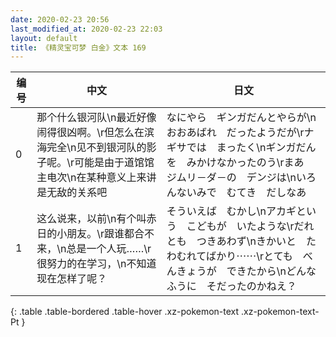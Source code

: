 ```yaml
---
date: 2020-02-23 20:56
last_modified_at: 2020-02-23 22:03
layout: default
title: 《精灵宝可梦 白金》文本 169
---
```

| 编号 | 中文 | 日文 |
| ---- | ---- | ---- |
| 0 | 那个什么银河队\n最近好像闹得很凶啊。\r但怎么在滨海完全\n见不到银河队的影子呢。\r可能是由于道馆馆主电次\n在某种意义上来讲是无敌的关系吧 | なにやら　ギンガだんとやらが\nおおあばれ　だったようだが\rナギサでは　まったく\nギンガだんを　みかけなかったのう\rまあ　ジムリ－ダ－の　デンジは\nいろんないみで　むてき　だしなあ |
| 1 | 这么说来，以前\n有个叫赤日的小朋友。\r跟谁都合不来，\n总是一个人玩……\r很努力的在学习，\n不知道现在怎样了呢？ | そういえば　むかし\nアカギという　こどもが　いたような\rだれとも　つきあわず\nきかいと　たわむれてばかり⋯⋯\rとても　べんきょうが　できたから\nどんなふうに　そだったのかねえ？ |
{: .table .table-bordered .table-hover .xz-pokemon-text .xz-pokemon-text-Pt }